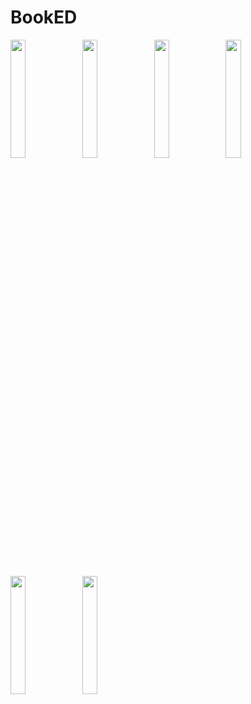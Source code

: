 # BookED
<img src="https://github.com/prabhavgupta/Final/blob/master/Screenshots/Screenshot_20170716-211315.png" width="22%"></img> 
<img src="https://github.com/prabhavgupta/Final/blob/master/Screenshots/Screenshot_20170716-211306.png" width="22%"></img> 
<img src="https://github.com/prabhavgupta/Final/blob/master/Screenshots/Screenshot_20170716-211300.png" width="22%"></img> 
<img src="https://github.com/prabhavgupta/Final/blob/master/Screenshots/Screenshot_20170716-211253.png" width="22%"></img> 
<img src="https://github.com/prabhavgupta/Final/blob/master/Screenshots/Screenshot_20170716-211223.png" width="22%"></img>
<img src="https://github.com/prabhavgupta/Final/blob/master/Screenshots/Screenshot_20170716-211143.png" width="22%"></img> 


